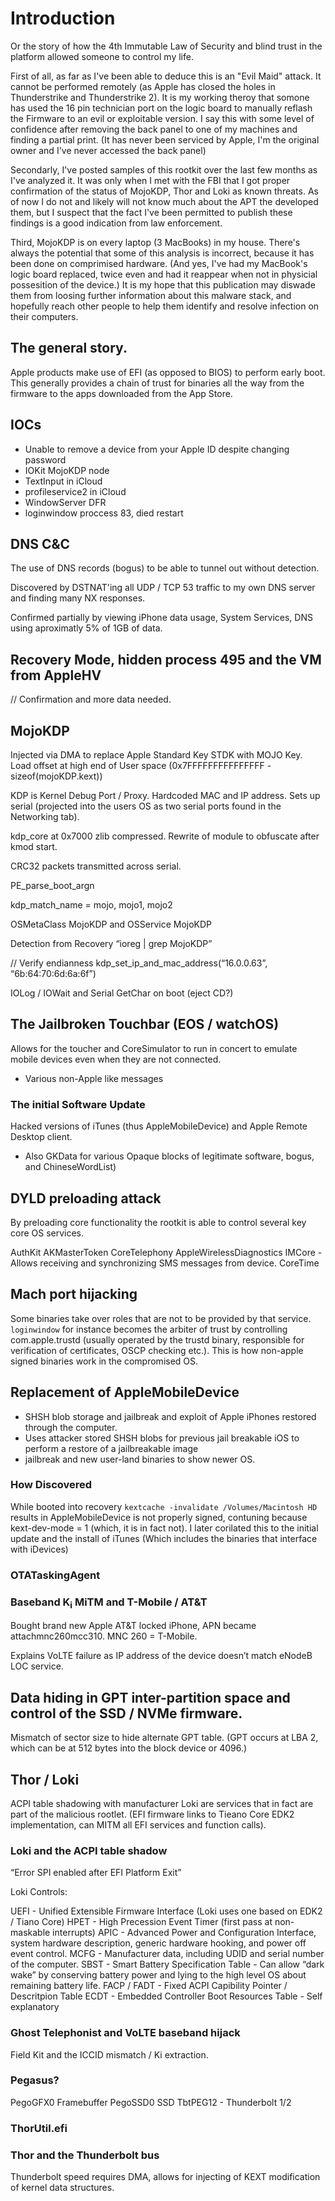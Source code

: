 # Introduction

Or the story of how the 4th Immutable Law of Security and blind trust in the platform allowed someone to control my life.

First of all, as far as I've been able to deduce this is an "Evil Maid" attack.  It cannot be performed remotely (as Apple has closed the holes in Thunderstrike and Thunderstrike 2).  It is my working theroy that somone has used the 16 pin technician port on the logic board to manually reflash the Firmware to an evil or exploitable version.  I say this with some level of confidence after removing the back panel to one of my machines and finding a partial print.  (It has never been serviced by Apple, I'm the original owner and I've never accessed the back panel)

Secondarly, I've posted samples of this rootkit over the last few months as I've analyzed it.  It was only when I met with the FBI that I got proper confirmation of the status of MojoKDP, Thor and Loki as known threats.  As of now I do not and likely will not know much about the APT the developed them, but I suspect that the fact I've been permitted to publish these findings is a good indication from law enforcement.

Third, MojoKDP is on every laptop (3 MacBooks) in my house.  There's always the potential that some of this analysis is incorrect, because it has been done on comprimised hardware.  (And yes, I've had my MacBook's logic board replaced, twice even and had it reappear when not in physicial possesition of the device.)  It is my hope that this publication may diswade them from loosing further information about this malware stack, and hopefully reach other people to help them identify and resolve infection on their computers.

## The general story.

Apple products make use of EFI (as opposed to BIOS) to perform early boot.  This generally provides a chain of trust for binaries all the way from the firmware to the apps downloaded from the App Store. 

## IOCs

- Unable to remove a device from your Apple ID despite changing password
- IOKit MojoKDP node
- TextInput in iCloud
- profileservice2 in iCloud
- WindowServer DFR
- loginwindow proccess 83, died restart

## DNS C&C

The use of DNS records (bogus) to be able to tunnel out without detection.

Discovered by DSTNAT'ing all UDP / TCP 53 traffic to my own DNS server and finding many NX responses.

Confirmed partially by viewing iPhone data usage, System Services, DNS using aproximatly 5% of 1GB of data.

## Recovery Mode, hidden process 495 and the VM from AppleHV
// Confirmation and more data needed.

## MojoKDP

Injected via DMA to replace Apple Standard Key STDK with MOJO Key.  Load offset at high end of User space (0x7FFFFFFFFFFFFFFF - sizeof(mojoKDP.kext))

KDP is Kernel Debug Port / Proxy.  Hardcoded MAC and IP address.  Sets up serial (projected into the users OS as two serial ports found in the Networking tab).

kdp_core at 0x7000 zlib compressed.  Rewrite of module to obfuscate after kmod start.

CRC32 packets transmitted across serial.

PE_parse_boot_argn

kdp_match_name = mojo, mojo1, mojo2

OSMetaClass MojoKDP and OSService MojoKDP

Detection from Recovery “ioreg | grep MojoKDP”

// Verify endianness
 kdp_set_ip_and_mac_address(“16.0.0.63”, “6b:64:70:6d:6a:6f”)

IOLog / IOWait and Serial GetChar on boot (eject CD?)

## The Jailbroken Touchbar (EOS / watchOS)

Allows for the toucher and CoreSimulator to run in concert to emulate mobile devices even when they are not connected.

* Various non-Apple like messages

### The initial Software Update

Hacked versions of iTunes (thus AppleMobileDevice) and Apple Remote Desktop client. 

* Also GKData for various Opaque blocks of legitimate software, bogus, and ChineseWordList)



## DYLD preloading attack

By preloading core functionality the rootkit is able to control several key core OS services.

AuthKit AKMasterToken
CoreTelephony
AppleWirelessDiagnostics
IMCore - Allows receiving and synchronizing SMS messages from device.
CoreTime


## Mach port hijacking

Some binaries take over roles that are not to be provided by that service.  `loginwindow` for instance becomes the arbiter of trust by controlling com.apple.trustd (usually operated by the trustd binary, responsible for verification of certificates, OSCP checking etc.).  This is how non-apple signed binaries work in the compromised OS.

## Replacement of AppleMobileDevice

* SHSH blob storage and jailbreak and exploit of Apple iPhones restored through the computer.  
* Uses attacker stored SHSH blobs for previous jail breakable iOS to perform a restore of a jailbreakable image
* jailbreak and new user-land binaries to show newer OS.

### How Discovered

While booted into recovery `kextcache -invalidate /Volumes/Macintosh HD` results in AppleMobileDevice is not properly signed, contuning because kext-dev-mode = 1 (which, it is in fact not).  I later corilated this to the initial update and the install of iTunes (Which includes the binaries that interface with iDevices)

### OTATaskingAgent

### Baseband K<sub>i</sub> MiTM and T-Mobile / AT&amp;T

Bought brand new Apple AT&T locked iPhone, APN became attachmnc260mcc310.  MNC 260 = T-Mobile.

Explains VoLTE failure as IP address of the device doesn’t match eNodeB LOC service.


## Data hiding in GPT inter-partition space and control of the SSD / NVMe firmware.

Mismatch of sector size to hide alternate GPT table. (GPT occurs at LBA 2, which can be at 512 bytes into the block device or 4096.)

## Thor / Loki

ACPI table shadowing with manufacturer Loki are services that in fact are part of the malicious rootlet.  (EFI firmware links to Tieano Core EDK2 implementation, can MITM all EFI services and function calls).

### Loki and the ACPI table shadow

“Error SPI enabled after EFI Platform Exit”

Loki Controls:

UEFI - Unified Extensible Firmware Interface (Loki uses one based on EDK2 / Tiano Core)
HPET - High Precession Event Timer (first pass at non-maskable interrupts)
APIC - Advanced Power and Configuration Interface, system hardware description, generic hardware hooking, and power off event control.
MCFG - Manufacturer data, including UDID and serial number of the computer.
SBST - Smart Battery Specification Table - Can allow “dark wake” by conserving battery power and lying to the high level OS about remaining battery life.
FACP / FADT - Fixed ACPI Capibility Pointer / Descritpion Table
ECDT - Embedded Controller Boot Resources Table - Self explanatory


### Ghost Telephonist and VoLTE baseband hijack

Field Kit and the ICCID mismatch / Ki extraction.

### Pegasus?

PegoGFX0 Framebuffer
PegoSSD0 SSD
TbtPEG12 - Thunderbolt 1/2

### ThorUtil.efi

### Thor and the Thunderbolt bus

Thunderbolt speed requires DMA, allows for injecting of KEXT modification of kernel data structures.


